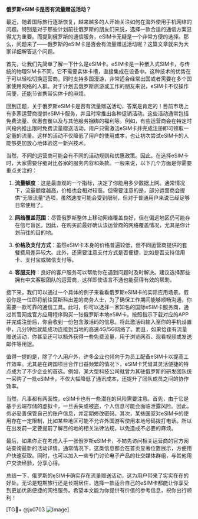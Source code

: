 **俄罗斯eSIM卡是否有流量赠送活动？**

最近，随着国际旅行逐渐恢复，越来越多的人开始关注如何在海外使用手机网络的问题。特别是对于那些计划前往俄罗斯的朋友们来说，选择一款合适的通信方案显得尤为重要。而提到俄罗斯的通信服务，eSIM卡无疑是一个非常方便的选择。那么，问题来了——俄罗斯的eSIM卡是否会有流量赠送活动呢？这篇文章就来为大家详细解答这个问题。

首先，让我们先简单了解一下什么是eSIM卡。eSIM卡是一种嵌入式SIM卡，与传统的物理SIM卡不同，它不需要实体卡槽，直接集成在设备中。这种技术的优势在于可以轻松切换运营商，同时支持多国漫游，非常适合经常出国或者需要在多个国家使用网络的人群。对于计划去俄罗斯旅游或工作的朋友来说，eSIM卡不仅操作简便，还能节省携带实体卡的麻烦。

回到正题，关于俄罗斯eSIM卡是否有流量赠送活动，答案是肯定的！目前市场上有多家运营商提供eSIM卡服务，并且时常推出各种促销活动。这些活动通常包括免费流量、优惠套餐以及与其他服务捆绑的福利等。例如，有些运营商会在特定时间段内推出限时免费流量赠送活动，用户只需激活eSIM卡并完成注册即可领取一定量的流量。这样的活动不仅降低了用户的使用成本，也让初次尝试eSIM卡的人能够更加放心地体验这一新兴技术。

当然，不同的运营商可能会有不同的活动规则和优惠政策。因此，在选择eSIM卡时，大家需要仔细对比各家的服务内容和条款。一般来说，以下几个方面是你需要重点关注的：

1. **流量额度**：这是最直观的一个指标，决定了你能用多少数据上网。通常情况下，流量额度越高，价格也会相对较高。但需要注意的是，部分运营商会提供“无限流量”选项，虽然速度可能会受到限制，但对于普通用户来说已经足够日常使用了。

2. **网络覆盖范围**：尽管俄罗斯整体上移动网络覆盖良好，但在偏远地区仍可能存在信号盲区。因此，在购买前最好确认该运营商的网络覆盖情况，尤其是你计划前往的目的地。

3. **价格及支付方式**：虽然eSIM卡本身的价格普遍较低，但不同运营商提供的套餐费用差异较大。此外，还需要注意支付方式是否便捷，比如是否支持信用卡、支付宝或微信支付等。

4. **客服支持**：良好的客户服务可以帮助你在遇到问题时及时解决。建议选择那些拥有中文客服团队的运营商，这样即使语言不通也能获得有效的帮助。

接下来，我们可以通过一个具体的例子来看看俄罗斯eSIM卡的实际应用场景。假设你是一位即将前往莫斯科出差的商务人士，为了确保工作期间能够顺畅沟通，你需要一款可靠的通信工具。此时，你可以选择一家知名的国际eSIM卡服务商，通过其官网或官方应用程序购买一张俄罗斯本地eSIM卡。按照指示下载对应的APP并完成注册后，你会收到一份包含激活码的信息。将此激活码输入至你的手机设置中，几分钟后就能成功连接到当地的高速4G/5G网络了。而且，如果恰逢有流量赠送活动，你甚至还可以额外获得一些免费流量，用于浏览网页、观看视频或发送邮件等用途。

值得一提的是，除了个人用户外，许多企业也倾向于为员工配备eSIM卡以提高工作效率。尤其是在跨国项目合作日益频繁的情况下，eSIM卡凭借其灵活便捷的特点成为了不少企业的首选。例如，某大型科技公司就曾为其驻俄罗斯的研发团队统一采购了一批eSIM卡，不仅大幅降低了通讯成本，还提升了团队成员之间的协作效率。

当然，凡事都有两面性，eSIM卡也有一些潜在的风险需要注意。首先，由于它是基于云端存储的虚拟卡，一旦丢失或被盗，个人信息可能会面临泄露风险。因此，务必妥善保管自己的账户信息，并定期修改密码。其次，某些国家对eSIM卡的使用存在一定限制，比如某些地区可能不允许外国游客使用本地号码拨打电话。所以在出发前一定要提前了解目的地的相关法律法规，以免造成不必要的麻烦。

最后，如果你正在考虑入手一张俄罗斯eSIM卡，不妨先访问相关运营商的官方网站查询最新的活动详情。通常情况下，这类信息都会在首页显著位置展示，方便用户快速获取。同时，也可以加入一些专门讨论电子产品的社交媒体群组，与其他用户交流经验，分享心得。

总结一下，俄罗斯的eSIM卡确实存在流量赠送活动，这为用户带来了实实在在的好处。无论是短期旅行还是长期居住，选择一款适合自己的eSIM卡都能让你享受到更加优质便捷的网络服务。希望本文能为你提供有价值的参考信息，祝你出行顺利！

[TG💪+ @jx0703 ![Image](https://github.com/user-attachments/assets/dbca1d08-cadb-493c-b0ec-ad6f7a83f270)]